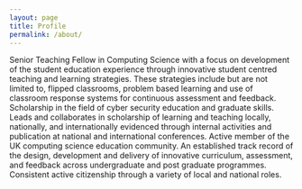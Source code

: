 ```yaml
---
layout: page
title: Profile
permalink: /about/
---
```

 Senior Teaching Fellow in Computing Science with a focus on development of the student education experience through innovative student centred teaching and learning strategies. These strategies include but are not limited to, flipped classrooms, problem based learning and use of classroom response systems for continuous assessment and feedback. Scholarship in the field of cyber security education and graduate skills. Leads and collaborates in scholarship of learning and teaching locally, nationally, and internationally evidenced through internal activities and publication at national and international conferences. Active member of the UK computing science education community. An established track record of the design, development and delivery of innovative curriculum, assessment, and feedback across undergraduate and post graduate programmes. Consistent active citizenship through a variety of local and national roles.
